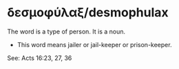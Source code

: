 # δεσμοφύλαξ/desmophulax
The word is a type of person. It is a noun.

* This word means jailer or jail-keeper or prison-keeper.

See: Acts 16:23, 27, 36
